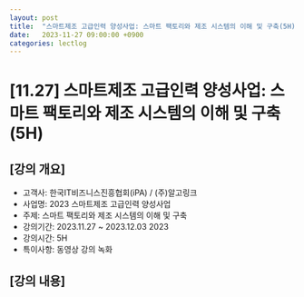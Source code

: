 ```yaml
---
layout: post
title:  "스마트제조 고급인력 양성사업: 스마트 팩토리와 제조 시스템의 이해 및 구축(5H)"
date:   2023-11-27 09:00:00 +0900
categories: lectlog
---
```


# [11.27] 스마트제조 고급인력 양성사업: 스마트 팩토리와 제조 시스템의 이해 및 구축(5H)

## [강의 개요]

* 고객사: 한국IT비즈니스진흥협회(iPA) / (주)알고링크
* 사업명: 2023 스마트제조 고급인력 양성사업
* 주제: 스마트 팩토리와 제조 시스템의 이해 및 구축
* 강의기간: 2023.11.27 ~ 2023.12.03 2023
* 강의시간: 5H
* 특이사항: 동영상 강의 녹화

## [강의 내용]
